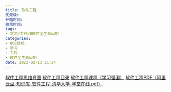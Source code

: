 ```yaml
---
title: 软件工程
优先级: 
开始时间: 
结束时间: 
tags: 
- 学习/工作/0软件全生命周期
categories:
- 002目标
- 学习
- 工作
- 软件全生命周期
date: 2023-02-13 21:24
---
```

[软件工程思维导图](https://www.processon.com/view/6358e8d85653bb15875985df?fromnew=1)
[软件工程目录](https://www.xuetangx.com/course/THU08091000367/14769020?channel=i.area.manual_search)
[软件工程课程（学习强国）](https://article.xuexi.cn/articles/video/index.html?art_id=11437383577556724208&study_style_id=video_default&source=share&share_to=wx_single)
[软件工程PDF（阿里云盘-知识库-软件工程-清华大学-学堂在线.pdf）](https://www.aliyundrive.com/s/tyuTLmSBMox)